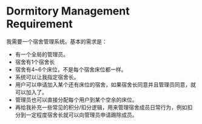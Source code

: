 # Dormitory Management Requirement

我需要一个宿舍管理系统。基本的需求是：
- 有一个全局的管理员。
- 宿舍有1个宿舍长
- 宿舍有4~6个床位，不是每个宿舍床位都一样。
- 系统可以让我指定宿舍长。
- 用户可以申请加入某个还有床位的宿舍，如果宿舍长同意并且管理员同意，就可以加入了。
- 管理员也可以直接分配每个用户到某个空余的床位。
- 再给我补充一些常见的积分/扣分逻辑，用来管理宿舍成员日常行为，例如扣分到一定程度宿舍长就可以向管理员申请踢除成员。
